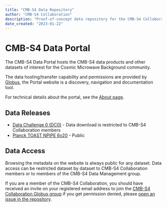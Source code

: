 ```yaml
---
title: "CMB-S4 Data Repository"
author: "CMB-S4 Collaboration"
description: "Proof-of-concept data repository for the CMB-S4 Collaboration"
date_created: "2023-01-22"
---
```


# CMB-S4 Data Portal

The CMB-S4 Data Portal hosts the CMB-S4 data products and other datasets of interest for the Cosmic Microwave Background community.

The data hosting/transfer capability and permissions are provided by [Globus](https://globus.org), the Portal website is a discovery, navigation and documentation tool.

For technical details about the portal, see the [About page](about.md).

## Data Releases

- [Data Challenge 0 (DC0)](dc0.html) - Data download is restricted to CMB-S4 Collaboration members
- [Planck TOAST NPIPE 6v20](npipe6v20.html) - Public

## Data Access 

Browsing the metadata on the website is always public for any dataset.
Data access can be restricted dataset by dataset to CMB-S4 Collaboration members or to members of the CMB-S4 Data Management group.

If you are a member of the CMB-S4 Collaboration, you should have received an invite on your registered email address to join the [CMB-S4 Collaboration Globus group](https://app.globus.org/groups/49966b08-15a6-11ec-ac5b-5fee5047b788/) if you get permission denied, please [open an issue in the repository](https://github.com/CMB-S4/serverless-data-portal-cmb-s4/issues/new).
